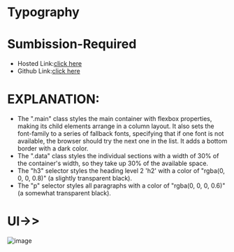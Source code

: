 # Typography

# Sumbission-Required
- Hosted Link:[click here](https://namishagurunani.github.io/Typography/)
- Github Link:[click here](https://github.com/namishagurunani/Typography)
  
# EXPLANATION:
- The ".main" class styles the main container with flexbox properties, making its child elements arrange in a column layout. It also sets the font-family to a series 
  of fallback fonts, specifying that if one font is not available, the browser should try the next one in the list. It adds a bottom border with a dark color.
- The ".data" class styles the individual sections with a width of 30% of the container's width, so they take up 30% of the available space.
- The "h3" selector styles the heading level 2 'h2' with a color of "rgba(0, 0, 0, 0.8)" (a slightly transparent black).
- The "p" selector styles all paragraphs with a color of "rgba(0, 0, 0, 0.6)" (a somewhat transparent black).
  
# UI->>
![image](https://github.com/namishagurunani/Typography/assets/126158413/31d7d414-f8d1-460c-a9e4-67e58ed3de85)
